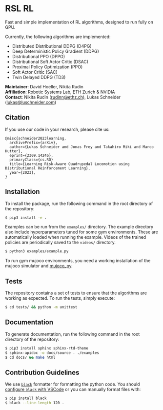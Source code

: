 # RSL RL

Fast and simple implementation of RL algorithms, designed to run fully on GPU.

Currently, the following algorithms are implemented:
- Distributed Distributional DDPG (D4PG)
- Deep Deterministic Policy Gradient (DDPG)
- Distributional PPO (DPPO)
- Distributional Soft Actor Critic (DSAC)
- Proximal Policy Optimization (PPO)
- Soft Actor Critic (SAC)
- Twin Delayed DDPG (TD3)

**Maintainer**: David Hoeller, Nikita Rudin <br/>
**Affiliation**: Robotic Systems Lab, ETH Zurich & NVIDIA <br/>
**Contact**: Nikita Rudin (rudinn@ethz.ch), Lukas Schneider (lukas@luschneider.com)

## Citation

If you use our code in your research, please cite us:
```
@misc{schneider2023learning,
  archivePrefix={arXiv},
  author={Lukas Schneider and Jonas Frey and Takahiro Miki and Marco Hutter},
  eprint={2309.14246},
  primaryClass={cs.RO}
  title={Learning Risk-Aware Quadrupedal Locomotion using Distributional Reinforcement Learning}, 
  year={2023},
}
```

## Installation

To install the package, run the following command in the root directory of the repository:

```bash
$ pip3 install -e .
```

Examples can be run from the `examples/` directory.
The example directory also include hyperparameters tuned for some gym environments.
These are automatically loaded when running the example.
Videos of the trained policies are periodically saved to the `videos/` directory.

```bash
$ python3 examples/example.py
```

To run gym mujoco environments, you need a working installation of the mujoco simulator and [mujoco_py](https://github.com/openai/mujoco-py).

## Tests

The repository contains a set of tests to ensure that the algorithms are working as expected.
To run the tests, simply execute:

```bash
$ cd tests/ && python -m unittest
```

## Documentation

To generate documentation, run the following command in the root directory of the repository:

```bash
$ pip3 install sphinx sphinx-rtd-theme
$ sphinx-apidoc -o docs/source . ./examples
$ cd docs/ && make html
```

## Contribution Guidelines

We use [`black`](https://github.com/psf/black) formatter for formatting the python code.
You should [configure `black` with VSCode](https://dev.to/adamlombard/how-to-use-the-black-python-code-formatter-in-vscode-3lo0) or you can manually format files with:

```bash
$ pip install black
$ black --line-length 120 .
```
